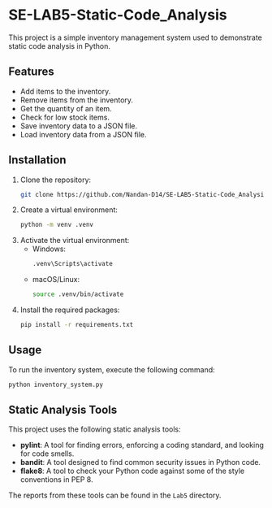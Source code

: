 # SE-LAB5-Static-Code_Analysis

This project is a simple inventory management system used to demonstrate static code analysis in Python.

## Features

- Add items to the inventory.
- Remove items from the inventory.
- Get the quantity of an item.
- Check for low stock items.
- Save inventory data to a JSON file.
- Load inventory data from a JSON file.

## Installation

1.  Clone the repository:
    ```bash
    git clone https://github.com/Nandan-D14/SE-LAB5-Static-Code_Analysis.git
    ```
2.  Create a virtual environment:
    ```bash
    python -m venv .venv
    ```
3.  Activate the virtual environment:
    -   Windows:
        ```bash
        .venv\Scripts\activate
        ```
    -   macOS/Linux:
        ```bash
        source .venv/bin/activate
        ```
4.  Install the required packages:
    ```bash
    pip install -r requirements.txt
    ```

## Usage

To run the inventory system, execute the following command:

```bash
python inventory_system.py
```

## Static Analysis Tools

This project uses the following static analysis tools:

-   **pylint**: A tool for finding errors, enforcing a coding standard, and looking for code smells.
-   **bandit**: A tool designed to find common security issues in Python code.
-   **flake8**: A tool to check your Python code against some of the style conventions in PEP 8.

The reports from these tools can be found in the `Lab5` directory.
